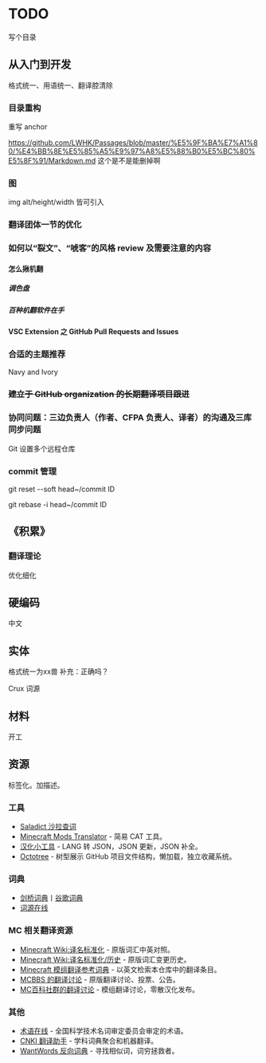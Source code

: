 # TODO

写个目录

## 从入门到开发

格式统一、用语统一、翻译腔清除

### 目录重构

重写 anchor

https://github.com/LWHK/Passages/blob/master/%E5%9F%BA%E7%A1%80/%E4%BB%8E%E5%85%A5%E9%97%A8%E5%88%B0%E5%BC%80%E5%8F%91/Markdown.md 这个是不是能删掉啊

### 图

img alt/height/width 皆可引入

### 翻译团体一节的优化

### 如何以“裂文”、“唬客”的风格 review 及需要注意的内容

#### 怎么揪机翻

##### 调色盘

##### 百种机翻软件在手

#### VSC Extension 之 GitHub Pull Requests and Issues

### 合适的主题推荐

Navy and Ivory

### ~~建立于 GitHub organization 的长期翻译项目跟进~~

### 协同问题：三边负责人（作者、CFPA 负责人、译者）的沟通及三库同步问题

Git 设置多个远程仓库

### commit 管理

git reset --soft head~/commit ID

git rebase -i head~/commit ID

## 《积累》

### 翻译理论

优化细化

## 硬编码

中文

## 实体

格式统一为xx兽 补充：正确吗？

Crux 词源

## 材料

开工

## 资源

标签化。加描述。

### 工具

- [Saladict 沙拉查词](https://saladict.crimx.com/)
- [Minecraft Mods Translator](https://github.com/Maz-T/Minecraft-Mods-Translator) - 简易 CAT 工具。
- [汉化小工具](https://tt.nullpointer.icu/) - LANG 转 JSON，JSON 更新，JSON 补全。
- [Octotree](https://www.octotree.io/) - 树型展示 GitHub 项目文件结构，懒加载，独立收藏系统。

### 词典

- [剑桥词典](https://dictionary.cambridge.org/zhs/%E8%AF%8D%E5%85%B8/%E8%8B%B1%E8%AF%AD-%E6%B1%89%E8%AF%AD-%E7%AE%80%E4%BD%93/)丨[谷歌词典](https://chrome.google.com/webstore/detail/google-dictionary-by-goog/mgijmajocgfcbeboacabfgobmjgjcoja?hl=zh-CN)
- [词源在线](https://www.etymonline.com/cn)

### MC 相关翻译资源

- [Minecraft Wiki:译名标准化](https://minecraft.fandom.com/zh/wiki/Minecraft_Wiki:%E8%AF%91%E5%90%8D%E6%A0%87%E5%87%86%E5%8C%96) - 原版词汇中英对照。
- [Minecraft Wiki:译名标准化/历史](https://minecraft.fandom.com/zh/wiki/Minecraft_Wiki:%E8%AF%91%E5%90%8D%E6%A0%87%E5%87%86%E5%8C%96/%E5%8E%86%E5%8F%B2) - 原版词汇变更历史。
- [Minecraft 模组翻译参考词典](https://dict.mcmod.cn/) - 以英文检索本仓库中的翻译条目。
- [MCBBS 的翻译讨论](https://www.mcbbs.net/forum.php?mod=forumdisplay&fid=1015&page=1&filter=typeid&typeid=2250) - 原版翻译讨论、投票、公告。
- [MC百科社群的翻译讨论](https://bbs.mcmod.cn/forum.php?mod=forumdisplay&fid=31&filter=typeid&typeid=116) - 模组翻译讨论，零散汉化发布。

### 其他

- [术语在线](https://www.termonline.cn/index) - 全国科学技术名词审定委员会审定的术语。
- [CNKI 翻译助手](https://dict.cnki.net/index) - 学科词典聚合和机器翻译。
- [WantWords 反向词典](https://wantwords.net/) - 寻找相似词，词穷拯救者。
